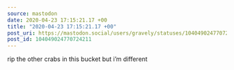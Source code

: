 ```yaml
---
source: mastodon
date: 2020-04-23 17:15:21.17 +00
title: "2020-04-23 17:15:21.17 +00"
post_uri: https://mastodon.social/users/gravely/statuses/104049024770724211
post_id: 104049024770724211
---
```

rip the other crabs in this bucket but i’m different


